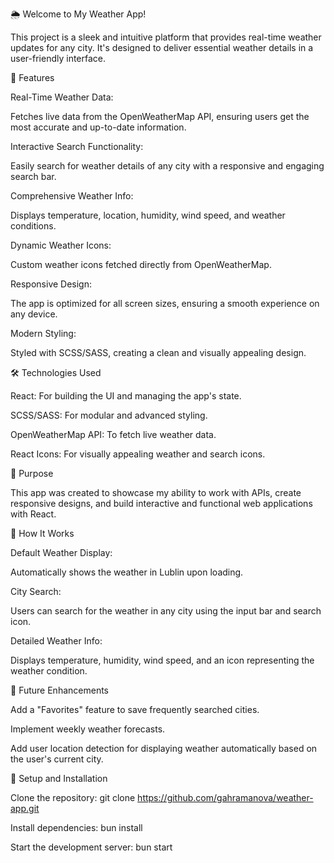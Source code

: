 🌦️ Welcome to My Weather App!


This project is a sleek and intuitive platform that provides real-time weather updates for any city. It's designed to deliver essential weather details in a user-friendly interface.

🌟 Features

Real-Time Weather Data:

Fetches live data from the OpenWeatherMap API, ensuring users get the most accurate and up-to-date information.


Interactive Search Functionality:

Easily search for weather details of any city with a responsive and engaging search bar.


Comprehensive Weather Info:

Displays temperature, location, humidity, wind speed, and weather conditions.


Dynamic Weather Icons:

Custom weather icons fetched directly from OpenWeatherMap.


Responsive Design:

The app is optimized for all screen sizes, ensuring a smooth experience on any device.


Modern Styling:

Styled with SCSS/SASS, creating a clean and visually appealing design.


🛠️ Technologies Used

React: For building the UI and managing the app's state.

SCSS/SASS: For modular and advanced styling.

OpenWeatherMap API: To fetch live weather data.

React Icons: For visually appealing weather and search icons.

🎯 Purpose

This app was created to showcase my ability to work with APIs, create responsive designs, and build interactive and functional web applications with React.


📌 How It Works

Default Weather Display:

Automatically shows the weather in Lublin upon loading.


City Search:

Users can search for the weather in any city using the input bar and search icon.


Detailed Weather Info:

Displays temperature, humidity, wind speed, and an icon representing the weather condition.


🚀 Future Enhancements

Add a "Favorites" feature to save frequently searched cities.

Implement weekly weather forecasts.

Add user location detection for displaying weather automatically based on the user's current city.


📂 Setup and Installation

Clone the repository: git clone https://github.com/gahramanova/weather-app.git  

Install dependencies: bun install 

Start the development server: bun start


